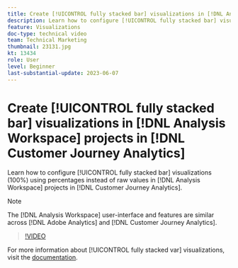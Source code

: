 ```yaml
---
title: Create [!UICONTROL fully stacked bar] visualizations in [!DNL Analysis Workspace] projects
description: Learn how to configure [!UICONTROL fully stacked bar] visualizations using percentages instead of raw values in [!DNL Analysis Workspace] projects in [!DNL Customer Journey Analytics].
feature: Visualizations
doc-type: technical video
team: Technical Marketing
thumbnail: 23131.jpg
kt: 13434
role: User
level: Beginner
last-substantial-update: 2023-06-07
---
```

# Create [!UICONTROL fully stacked bar] visualizations in [!DNL Analysis Workspace] projects in [!DNL Customer Journey Analytics]

Learn how to configure [!UICONTROL fully stacked bar] visualizations (100%) using percentages instead of raw values in [!DNL Analysis Workspace] projects in [!DNL Customer Journey Analytics]. 

>[!NOTE]
>
>The [!DNL Analysis Workspace] user-interface and features are similar across [!DNL Adobe Analytics] and [!DNL Customer Journey Analytics].

>[!VIDEO](https://video.tv.adobe.com/v/23131/?quality=12&learn=on)

For more information about [!UICONTROL fully stacked var] visualizations, visit the [documentation](https://experienceleague.adobe.com/docs/analytics-platform/using/cja-workspace/visualizations/bar.html).
